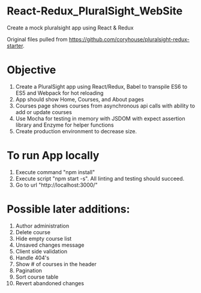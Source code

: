 # React-Redux_PluralSight_WebSite
Create a mock pluralsight app using React &amp; Redux

Original files pulled from https://github.com/coryhouse/pluralsight-redux-starter.

# Objective
1. Create a PluralSight app using React/Redux, Babel to transpile ES6 to ES5 and Webpack for hot reloading
2. App should show Home, Courses, and About pages
3. Courses page shows courses from asynchronous api calls with ability to add or update courses
4. Use Mocha for testing in memory with JSDOM with expect assertion library and Enzyme for helper functions
5. Create production environment to decrease size.

# To run App locally
1. Execute command "npm install"
2. Execute script "npm start -s". All linting and testing should succeed.
3. Go to url "http://localhost:3000/"

# Possible later additions:
1. Author administration
2. Delete course
3. Hide empty course list
4. Unsaved changes message
5. Client side validation
6. Handle 404's
7. Show # of courses in the header
8. Pagination
9. Sort course table
10. Revert abandoned changes
